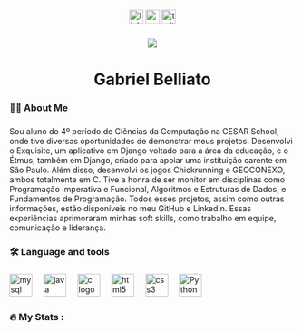 
###

<div align="center">
  <img src="https://img.shields.io/static/v1?message=LinkedIn&logo=linkedin&label=&color=0077B5&logoColor=white&labelColor=&style=for-the-badge" height="25" alt="linkedin logo"  />
  <img src="https://img.shields.io/static/v1?message=Youtube&logo=youtube&label=&color=FF0000&logoColor=white&labelColor=&style=for-the-badge" height="25" alt="youtube logo"  />
  <img src="https://img.shields.io/static/v1?message=Twitter&logo=twitter&label=&color=1DA1F2&logoColor=white&labelColor=&style=for-the-badge" height="25" alt="twitter logo"  />
</div>

###

<div align="center">
  <img src="https://visitor-badge.laobi.icu/badge?page_id=belli5.belli5&"  />
</div>

###

<h1 align="center">Gabriel Belliato</h1>

###

<h3 align="left">👩‍💻  About Me</h3>

###

<p ></p>Sou aluno do 4º período de Ciências da Computação na CESAR School, onde tive diversas oportunidades de demonstrar meus projetos. Desenvolvi o Exquisite, um aplicativo em Django voltado para a área da educação, e o Étmus, também em Django, criado para apoiar uma instituição carente em São Paulo. Além disso, desenvolvi os jogos Chickrunning e GEOCONEXO, ambos totalmente em C. Tive a honra de ser monitor em disciplinas como Programação Imperativa e Funcional, Algoritmos e Estruturas de Dados, e Fundamentos de Programação. Todos esses projetos, assim como outras informações, estão disponíveis no meu GitHub e LinkedIn. Essas experiências aprimoraram minhas soft skills, como trabalho em equipe, comunicação e liderança.</p>

###

<h3 align="left">🛠 Language and tools</h3>

###

<div align="left">

  <img src="https://cdn.jsdelivr.net/gh/devicons/devicon/icons/mysql/mysql-original.svg" height="40" alt="mysql logo"  />
  <img width="12" />
  <img src="https://cdn.jsdelivr.net/gh/devicons/devicon/icons/java/java-original.svg" height="40" alt="java logo"  />
  <img width="12" />
  <img src="https://cdn.jsdelivr.net/gh/devicons/devicon/icons/c/c-original.svg" height="40" alt="c logo"  />
  <img width="12" />
  <img src="https://cdn.jsdelivr.net/gh/devicons/devicon/icons/html5/html5-original.svg" height="40" alt="html5 logo"  />
  <img width="12" />
  <img src="https://cdn.jsdelivr.net/gh/devicons/devicon/icons/css3/css3-original.svg" height="40" alt="css3 logo"  />
  <img width="12" />
  <img src="https://cdn.jsdelivr.net/gh/devicons/devicon/icons/python/python-original.svg" height="40" alt="Python logo"  />
</div>

###

<h3 align="left">🔥   My Stats :</h3>

###



###
